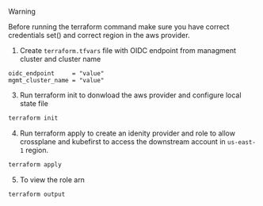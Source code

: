> [!WARNING]  
> Before running the terraform command make sure you have correct credentials set() and correct region in the aws provider.

1. Create `terraform.tfvars` file with OIDC endpoint from managment cluster and cluster name
```
oidc_endpoint     = "value"
mgmt_cluster_name = "value"
```

3. Run terraform init to donwload the aws provider and configure local state file
```bash
terraform init
```

4. Run terraform apply to create an idenity provider and role to allow crossplane and kubefirst to access the downstream account in `us-east-1` region.
```bash
terraform apply
```

5. To view the role arn 
```bash
terraform output
```
